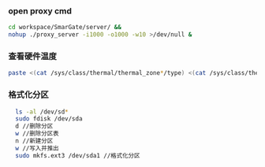 ### open proxy cmd
```bash
cd workspace/SmarGate/server/ &&
nohup ./proxy_server -i1000 -o1000 -w10 >/dev/null &
```

### 查看硬件温度
```bash
paste <(cat /sys/class/thermal/thermal_zone*/type) <(cat /sys/class/thermal/thermal_zone*/temp) | column -s $'\t' -t | sed 's/\(.\)..$/.\1°C/'
```

### 格式化分区
```bash
  ls -al /dev/sd*
  sudo fdisk /dev/sda
  d //删除分区
  w //删除分区表
  n //新建分区
  w //写入并推出
  sudo mkfs.ext3 /dev/sda1 //格式化分区
```